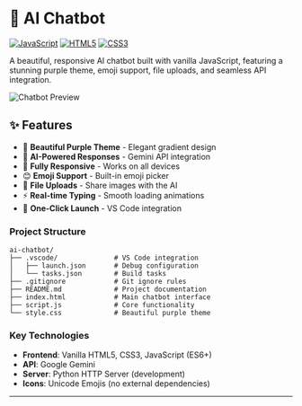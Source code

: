# 🤖 AI Chatbot 
[![JavaScript](https://img.shields.io/badge/JavaScript-ES6-yellow.svg)](https://developer.mozilla.org/en-US/docs/Web/JavaScript)
[![HTML5](https://img.shields.io/badge/HTML5-E34F26.svg)](https://developer.mozilla.org/en-US/docs/Web/HTML)
[![CSS3](https://img.shields.io/badge/CSS3-1572B6.svg)](https://developer.mozilla.org/en-US/docs/Web/CSS)

A beautiful, responsive AI chatbot built with vanilla JavaScript, featuring a stunning purple theme, emoji support, file uploads, and seamless API integration.

![Chatbot Preview](https://img.shields.io/badge/Status-Ready%20for%20GitHub-brightgreen)

## ✨ Features

- 🎨 **Beautiful Purple Theme** - Elegant gradient design
- 🤖 **AI-Powered Responses** - Gemini API integration
- 📱 **Fully Responsive** - Works on all devices
- 😊 **Emoji Support** - Built-in emoji picker
- 📎 **File Uploads** - Share images with the AI
- ⚡ **Real-time Typing** - Smooth loading animations
- 🚀 **One-Click Launch** - VS Code integration









### **Project Structure**
```
ai-chatbot/
├── .vscode/              # VS Code integration
│   ├── launch.json       # Debug configuration  
│   └── tasks.json        # Build tasks
├── .gitignore            # Git ignore rules
├── README.md             # Project documentation
├── index.html            # Main chatbot interface
├── script.js             # Core functionality
└── style.css             # Beautiful purple theme
```

### **Key Technologies**
- **Frontend**: Vanilla HTML5, CSS3, JavaScript (ES6+)
- **API**: Google Gemini
- **Server**: Python HTTP Server (development)
- **Icons**: Unicode Emojis (no external dependencies)

---

